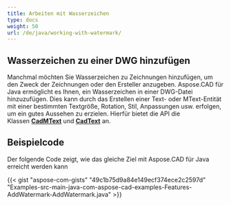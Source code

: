 ```yaml
---
title: Arbeiten mit Wasserzeichen
type: docs
weight: 50
url: /de/java/working-with-watermark/
---
```


## **Wasserzeichen zu einer DWG hinzufügen**

Manchmal möchten Sie Wasserzeichen zu Zeichnungen hinzufügen, um den Zweck der Zeichnungen oder den Ersteller anzugeben. Aspose.CAD für Java ermöglicht es Ihnen, ein Wasserzeichen in einer DWG-Datei hinzuzufügen. Dies kann durch das Erstellen einer Text- oder MText-Entität mit einer bestimmten Textgröße, Rotation, Stil, Anpassungen usw. erfolgen, um ein gutes Aussehen zu erzielen. Hierfür bietet die API die Klassen [**CadMText**](https://reference.aspose.com/cad/java/com.aspose.cad.fileformats.cad.cadobjects/CadMText) und [**CadText**](https://reference.aspose.com/cad/java/com.aspose.cad.fileformats.cad.cadobjects/CadText) an.

## Beispielcode

Der folgende Code zeigt, wie das gleiche Ziel mit Aspose.CAD für Java erreicht werden kann

{{< gist "aspose-com-gists" "49c1b75d9a84e149ecf374ece2c2597d" "Examples-src-main-java-com-aspose-cad-examples-Features-AddWatermark-AddWatermark.java" >}}

